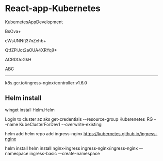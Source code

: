 # React-app-Kubernetes

KubernetesAppDevelopment

BsOva+

eWsUNNfj37nZehb+

QtfZPiJot2aOUA4XRYq9+

ACRDOoGkH

ABC

---------------------------------------------
k8s.gcr.io/ingress-nginx/controller:v1.6.0

Helm install
--------------
winget install Helm.Helm
 
Login to cluster
az aks get-credentials --resource-group Kuberenetes_RG --name KubeClusterForDev1 --overwrite-existing

helm add
helm repo add ingress-nginx https://kubernetes.github.io/ingress-nginx

helm install
helm install nginx-ingress ingress-nginx/ingress-nginx --namespace ingress-basic --create-namespace

